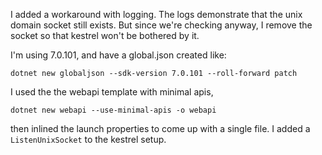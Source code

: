 I added a workaround with logging. The logs demonstrate that the unix domain socket still exists. But since we're checking anyway, I remove the socket so that kestrel won't be bothered by it.

I'm using 7.0.101, and have a global.json created like:

```
dotnet new globaljson --sdk-version 7.0.101 --roll-forward patch
```

I used the the webapi template with minimal apis,
 
```
dotnet new webapi --use-minimal-apis -o webapi
```

then inlined the launch properties to come up with a single file. I added a `ListenUnixSocket` to the kestrel setup.

